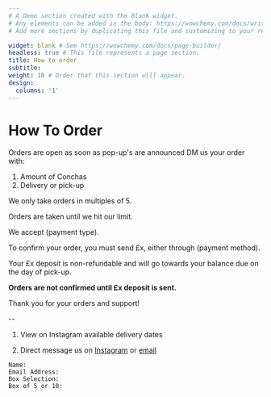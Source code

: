```yaml
---
# A Demo section created with the Blank widget.
# Any elements can be added in the body: https://wowchemy.com/docs/writing-markdown-latex/
# Add more sections by duplicating this file and customizing to your requirements.

widget: blank # See https://wowchemy.com/docs/page-builder/
headless: true # This file represents a page section.
title: How to order
subtitle:
weight: 10 # Order that this section will appear.
design:
  columns: '1'
---
```


# How To Order
Orders are open as soon as pop-up's are announced
DM us your order with:
1. Amount of Conchas
2. Delivery or pick-up

We only take orders in multiples of 5.

Orders are taken until we hit our limit.

We accept (payment type).

To confirm your order, you must send £x, either through (payment method).

Your £x deposit is non-refundable and will go towards your balance due on the day of pick-up.

**Orders are not confirmed until £x deposit is sent.**

Thank you for your orders and support!

--
1. View on Instagram available delivery dates

2. Direct message us on [Instagram](www.instagram.com/vegan.palsusto) or [email](../contact/)

```
Name:
Email Address:
Box Selection:
Box of 5 or 10:
```
